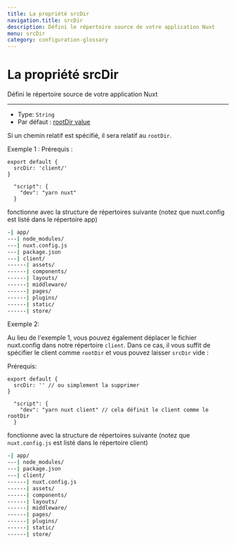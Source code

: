 ```yaml
---
title: La propriété srcDir
navigation.title: srcDir
description: Défini le répertoire source de votre application Nuxt
menu: srcDir
category: configuration-glossary
---
```

# La propriété srcDir

Défini le répertoire source de votre application Nuxt

---

- Type: `String`
- Par défaut : [rootDir value](/docs/configuration-glossary/configuration-rootdir)

Si un chemin relatif est spécifié, il sera relatif au `rootDir`.

Exemple 1 : Prérequis :

```js{}[nuxt.config.js]
export default {
  srcDir: 'client/'
}
```

```js{}[package.json]
  "script": {
    "dev": "yarn nuxt"
  }
```

fonctionne avec la structure de répertoires suivante (notez que nuxt.config est listé dans le répertoire app)

```bash
-| app/
---| node_modules/
---| nuxt.config.js
---| package.json
---| client/
------| assets/
------| components/
------| layouts/
------| middleware/
------| pages/
------| plugins/
------| static/
------| store/
```

Exemple 2:

Au lieu de l'exemple 1, vous pouvez également déplacer le fichier nuxt.config dans notre répertoire `client`. Dans ce cas, il vous suffit de spécifier le client comme `rootDir` et vous pouvez laisser `srcDir` vide :

Prérequis:

```js{}[nuxt.config.js]
export default {
  srcDir: '' // ou simplement la supprimer
}
```

```js{}[package.json]
  "script": {
    "dev": "yarn nuxt client" // cela définit le client comme le rootDir
  }
```

fonctionne avec la structure de répertoires suivante (notez que `nuxt.config.js` est listé dans le répertoire client)

```bash
-| app/
---| node_modules/
---| package.json
---| client/
------| nuxt.config.js
------| assets/
------| components/
------| layouts/
------| middleware/
------| pages/
------| plugins/
------| static/
------| store/
```
